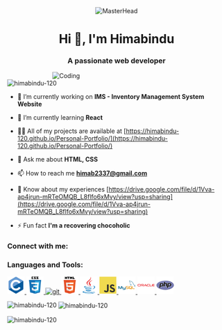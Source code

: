 <div align = "center">
<img src="https://media3.giphy.com/media/v1.Y2lkPTc5MGI3NjExMXhnaDNnNG50aDdpcGExbmF6eDlyaG9mNDYyMXB4bW94b2Rrcnd2ciZlcD12MV9pbnRlcm5hbF9naWZfYnlfaWQmY3Q9Zw/N0oyB468FLbNGZyJrr/giphy.gif" alt="MasterHead" />
</div>


<h1 align="center">Hi 👋, I'm Himabindu</h1>
<h3 align="center">A passionate web developer</h3>
<img align="right" alt="Coding" width="400" src="https://cdn.dribbble.com/users/1894420/screenshots/14032021/media/a85f637f1eb4cd5efdd307f9760472a1.gif"/>

<p align="left"> <img src="https://komarev.com/ghpvc/?username=himabindu-120&label=Profile%20views&color=0e75b6&style=flat" alt="himabindu-120" /> </p>

- 🔭 I’m currently working on **IMS - Inventory Management System Website**

- 🌱 I’m currently learning **React**

- 👨‍💻 All of my projects are available at [https://himabindu-120.github.io/Personal-Portfolio/](https://himabindu-120.github.io/Personal-Portfolio/)

- 💬 Ask me about **HTML, CSS**

- 📫 How to reach me **himab2337@gmail.com**

- 📄 Know about my experiences [https://drive.google.com/file/d/1Vva-ap4jrun-mRTeOMQB_L8flfo6xMvy/view?usp=sharing](https://drive.google.com/file/d/1Vva-ap4jrun-mRTeOMQB_L8flfo6xMvy/view?usp=sharing)

- ⚡ Fun fact **I'm a recovering chocoholic**

<h3 align="left">Connect with me:</h3>
<p align="left">
</p>

<h3 align="left">Languages and Tools:</h3>
<p align="left"> <a href="https://www.cprogramming.com/" target="_blank" rel="noreferrer"> <img src="https://raw.githubusercontent.com/devicons/devicon/master/icons/c/c-original.svg" alt="c" width="40" height="40"/> </a> <a href="https://www.w3schools.com/css/" target="_blank" rel="noreferrer"> <img src="https://raw.githubusercontent.com/devicons/devicon/master/icons/css3/css3-original-wordmark.svg" alt="css3" width="40" height="40"/> </a> <a href="https://git-scm.com/" target="_blank" rel="noreferrer"> <img src="https://www.vectorlogo.zone/logos/git-scm/git-scm-icon.svg" alt="git" width="40" height="40"/> </a> <a href="https://www.w3.org/html/" target="_blank" rel="noreferrer"> <img src="https://raw.githubusercontent.com/devicons/devicon/master/icons/html5/html5-original-wordmark.svg" alt="html5" width="40" height="40"/> </a> <a href="https://www.java.com" target="_blank" rel="noreferrer"> <img src="https://raw.githubusercontent.com/devicons/devicon/master/icons/java/java-original.svg" alt="java" width="40" height="40"/> </a> <a href="https://developer.mozilla.org/en-US/docs/Web/JavaScript" target="_blank" rel="noreferrer"> <img src="https://raw.githubusercontent.com/devicons/devicon/master/icons/javascript/javascript-original.svg" alt="javascript" width="40" height="40"/> </a> <a href="https://www.mysql.com/" target="_blank" rel="noreferrer"> <img src="https://raw.githubusercontent.com/devicons/devicon/master/icons/mysql/mysql-original-wordmark.svg" alt="mysql" width="40" height="40"/> </a> <a href="https://www.oracle.com/" target="_blank" rel="noreferrer"> <img src="https://raw.githubusercontent.com/devicons/devicon/master/icons/oracle/oracle-original.svg" alt="oracle" width="40" height="40"/> </a> <a href="https://www.php.net" target="_blank" rel="noreferrer"> <img src="https://raw.githubusercontent.com/devicons/devicon/master/icons/php/php-original.svg" alt="php" width="40" height="40"/> </a> </p>

<p><img align="left" src="https://github-readme-stats.vercel.app/api/top-langs?username=himabindu-120&show_icons=true&locale=en&layout=compact" alt="himabindu-120" /></p>

<p>&nbsp;<img align="center" src="https://github-readme-stats.vercel.app/api?username=himabindu-120&show_icons=true&locale=en" alt="himabindu-120" /></p>

<p><img align="center" src="https://github-readme-streak-stats.herokuapp.com/?user=himabindu-120&" alt="himabindu-120" /></p>
